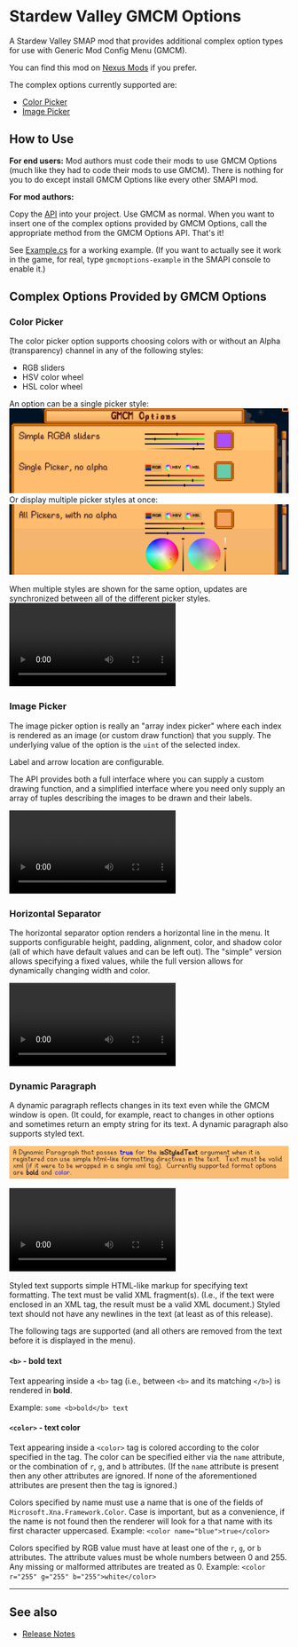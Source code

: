 # Stardew Valley GMCM Options

A Stardew Valley SMAP mod that provides additional complex option types for use with Generic Mod Config Menu (GMCM).

You can find this mod on [Nexus Mods](https://www.nexusmods.com/stardewvalley/mods/10505)
if you prefer.

The complex options currently supported are:
* [Color Picker](#color-picker)
* [Image Picker](#image-picker)

## How to Use

**For end users:** Mod authors must code their mods to use GMCM Options (much like they had to code their mods to use GMCM).
There is nothing for you to do except install GMCM Options like every other SMAPI mod.

**For mod authors:**

Copy the [API](StardewGMCMOptions/IGMCMOptionsAPI.cs) into your project.
Use GMCM as normal.  When you want to insert one of the complex options provided by GMCM Options, call the appropriate
method from the GMCM Options API.  That's it!

See [Example.cs](StardewGMCMOptions/Example.cs) for a working example.
(If you want to actually see it work in the game, for real, type `gmcmoptions-example` in the SMAPI console to enable it.)

## Complex Options Provided by GMCM Options

### Color Picker

The color picker option supports choosing colors with or without an Alpha (transparency) channel in any of the following
styles:
* RGB sliders
* HSV color wheel
* HSL color wheel

An option can be a single picker style:
![](doc/color-picker-single.png)
Or display multiple picker styles at once:
![](doc/color-picker-multi.png)

When multiple styles are shown for the same option, updates are synchronized between all of the different picker
styles.
![video](doc/color-picker-interactions.mov)

### Image Picker

The image picker option is really an "array index picker" where each index is rendered as an image
(or custom draw function) that you supply.  The underlying value of the option is the `uint` of the
selected index.

Label and arrow location are configurable.

The API provides both a full interface where you can supply a custom drawing function, and a simplified
interface where you need only supply an array of tuples describing the images to be drawn and their labels.

![video](doc/image-picker-attire.mov)

### Horizontal Separator

The horizontal separator option renders a horizontal line in the menu.  It
supports configurable height, padding, alignment, color, and shadow color
(all of which have default values and can be left out).  The "simple"
version allows specifying a fixed values, while the full version allows
for dynamically changing width and color.

![video](doc/horizontal-separator.mov)

### Dynamic Paragraph

A dynamic paragraph reflects changes in its text even while the GMCM
window is open.  (It could, for example, react to changes in other options
and sometimes return an empty string for its text.  A dynamic paragraph
also supports styled text.

![](doc/styled-text.png)

![video](doc/dynamic-styled-text.mov)

Styled text supports simple HTML-like markup for specifying text
formatting.  The text must be valid XML fragment(s).  (I.e., if the text
were enclosed in an XML tag, the result must be a valid XML document.)
Styled text should not have any newlines in the text (at least as of this release).

The following tags are supported (and all others are removed from the text
before it is displayed in the menu).

#### `<b>` - bold text

Text appearing inside a `<b>` tag (i.e., between `<b>` and its matching
`</b>`) is rendered in **bold**.

Example: `some <b>bold</b> text`

#### `<color>` - text color

Text appearing inside a `<color>` tag is colored according to the color
specified in the tag.  The color can be specified either via the `name`
attribute, or the combination of `r`, `g`, and `b` attributes.  (If the
`name` attribute is present then any other attributes are ignored.  If
none of the aforementioned attributes are present then the tag is
ignored.)

Colors specified by name must use a name that is one of the fields of
`Microsoft.Xna.Framework.Color`.  Case is important, but as a convenience,
if the name is not found then the renderer will look for a that name with
its first character uppercased.  Example: `<color
name="blue">true</color>`

Colors specified by RGB value must have at least one of the `r`, `g`, or
`b` attributes.  The attribute values must be whole numbers between 0
and 255.  Any missing or malformed attributes are treated as 0.  Example:
`<color r="255" g="255" b="255">white</color>`

----
## See also
* [Release Notes](doc/ReleaseNotes.md)
